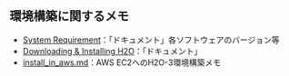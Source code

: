 ## 環境構築に関するメモ  

- [System Requirement](http://docs.h2o.ai/h2o/latest-stable/h2o-docs/welcome.html)：「ドキュメント」各ソフトウェアのバージョン等
- [Downloading & Installing H2O](https://docs.h2o.ai/h2o/latest-stable/h2o-docs/downloading.html#)：「ドキュメント」
- [install_in_aws.md](./install_in_aws.md)：AWS EC2へのH2O-3環境構築メモ
